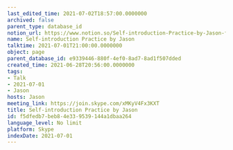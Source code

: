 ```yaml
---
last_edited_time: 2021-07-02T18:57:00.0000000
archived: false
parent_type: database_id
notion_url: https://www.notion.so/Self-introduction-Practice-by-Jason-f5dfedb7beb84e339539144a1dbaa264
name: Self-introduction Practice by Jason
talktime: 2021-07-01T21:00:00.0000000
object: page
parent_database_id: e9339446-880f-4ef0-8ad7-8ad1f507dded
created_time: 2021-06-28T20:56:00.0000000
tags:
- Talk
- 2021-07-01
- Jason
hosts: Jason
meeting_link: https://join.skype.com/xMKyV4Fx3KXT
title: Self-introduction Practice by Jason
id: f5dfedb7-beb8-4e33-9539-144a1dbaa264
language_level: No limit
platform: Skype
indexDate: 2021-07-01
---
```







